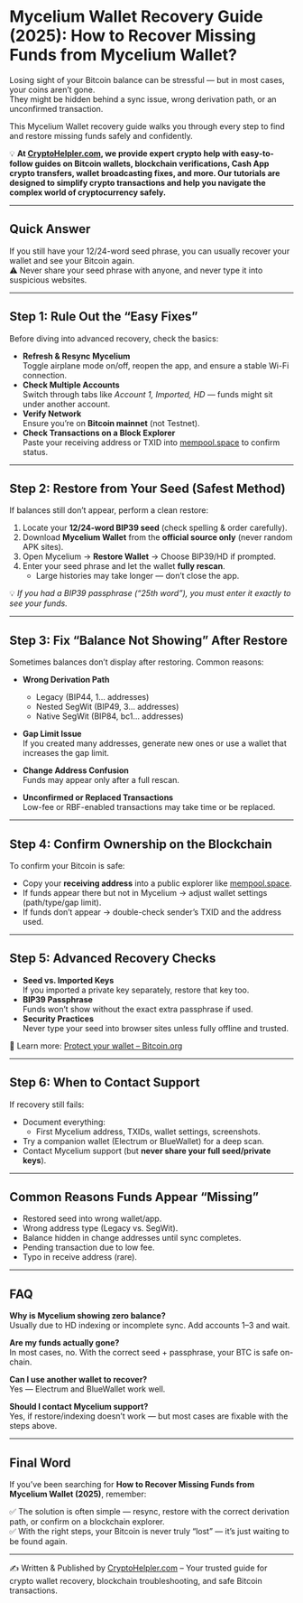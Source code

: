 # Mycelium Wallet Recovery Guide (2025): How to Recover Missing Funds from Mycelium Wallet?

Losing sight of your Bitcoin balance can be stressful — but in most cases, your coins aren’t gone.  
They might be hidden behind a sync issue, wrong derivation path, or an unconfirmed transaction.  

This Mycelium Wallet recovery guide walks you through every step to find and restore missing funds safely and confidently.  

💡 **At [CryptoHelpler.com](https://cryptohelpler.com), we provide expert crypto help with easy-to-follow guides on Bitcoin wallets, blockchain verifications, Cash App crypto transfers, wallet broadcasting fixes, and more. Our tutorials are designed to simplify crypto transactions and help you navigate the complex world of cryptocurrency safely.**

---

## Quick Answer
If you still have your 12/24-word seed phrase, you can usually recover your wallet and see your Bitcoin again.  
⚠️ Never share your seed phrase with anyone, and never type it into suspicious websites.

---

## Step 1: Rule Out the “Easy Fixes”

Before diving into advanced recovery, check the basics:

- **Refresh & Resync Mycelium**  
  Toggle airplane mode on/off, reopen the app, and ensure a stable Wi-Fi connection.  
- **Check Multiple Accounts**  
  Switch through tabs like *Account 1, Imported, HD* — funds might sit under another account.  
- **Verify Network**  
  Ensure you’re on **Bitcoin mainnet** (not Testnet).  
- **Check Transactions on a Block Explorer**  
  Paste your receiving address or TXID into [mempool.space](https://mempool.space) to confirm status.  

---

## Step 2: Restore from Your Seed (Safest Method)

If balances still don’t appear, perform a clean restore:

1. Locate your **12/24-word BIP39 seed** (check spelling & order carefully).  
2. Download **Mycelium Wallet** from the **official source only** (never random APK sites).  
3. Open Mycelium → **Restore Wallet** → Choose BIP39/HD if prompted.  
4. Enter your seed phrase and let the wallet **fully rescan**.  
   - Large histories may take longer — don’t close the app.  

💡 *If you had a BIP39 passphrase (“25th word”), you must enter it exactly to see your funds.*

---

## Step 3: Fix “Balance Not Showing” After Restore

Sometimes balances don’t display after restoring. Common reasons:

- **Wrong Derivation Path**  
  - Legacy (BIP44, 1… addresses)  
  - Nested SegWit (BIP49, 3… addresses)  
  - Native SegWit (BIP84, bc1… addresses)  

- **Gap Limit Issue**  
  If you created many addresses, generate new ones or use a wallet that increases the gap limit.  

- **Change Address Confusion**  
  Funds may appear only after a full rescan.  

- **Unconfirmed or Replaced Transactions**  
  Low-fee or RBF-enabled transactions may take time or be replaced.  

---

## Step 4: Confirm Ownership on the Blockchain

To confirm your Bitcoin is safe:

- Copy your **receiving address** into a public explorer like [mempool.space](https://mempool.space).  
- If funds appear there but not in Mycelium → adjust wallet settings (path/type/gap limit).  
- If funds don’t appear → double-check sender’s TXID and the address used.  

---

## Step 5: Advanced Recovery Checks

- **Seed vs. Imported Keys**  
  If you imported a private key separately, restore that key too.  
- **BIP39 Passphrase**  
  Funds won’t show without the exact extra passphrase if used.  
- **Security Practices**  
  Never type your seed into browser sites unless fully offline and trusted.  

🔗 Learn more: [Protect your wallet – Bitcoin.org](https://bitcoin.org/en/secure-your-wallet)

---

## Step 6: When to Contact Support

If recovery still fails:  

- Document everything:  
  - First Mycelium address, TXIDs, wallet settings, screenshots.  
- Try a companion wallet (Electrum or BlueWallet) for a deep scan.  
- Contact Mycelium support (but **never share your full seed/private keys**).  

---

## Common Reasons Funds Appear “Missing”

- Restored seed into wrong wallet/app.  
- Wrong address type (Legacy vs. SegWit).  
- Balance hidden in change addresses until sync completes.  
- Pending transaction due to low fee.  
- Typo in receive address (rare).  

---

## FAQ

**Why is Mycelium showing zero balance?**  
Usually due to HD indexing or incomplete sync. Add accounts 1–3 and wait.  

**Are my funds actually gone?**  
In most cases, no. With the correct seed + passphrase, your BTC is safe on-chain.  

**Can I use another wallet to recover?**  
Yes — Electrum and BlueWallet work well.  

**Should I contact Mycelium support?**  
Yes, if restore/indexing doesn’t work — but most cases are fixable with the steps above.  

---

## Final Word

If you’ve been searching for **How to Recover Missing Funds from Mycelium Wallet (2025)**, remember:  

✅ The solution is often simple — resync, restore with the correct derivation path, or confirm on a blockchain explorer.  
✅ With the right steps, your Bitcoin is never truly “lost” — it’s just waiting to be found again.  

---

✍️ Written & Published by [CryptoHelpler.com](https://cryptohelpler.com) – Your trusted guide for crypto wallet recovery, blockchain troubleshooting, and safe Bitcoin transactions.
